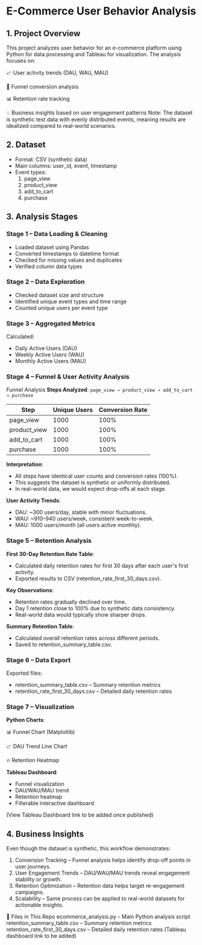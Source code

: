 # E-Commerce User Behavior Analysis

## 1. Project Overview

This project analyzes user behavior for an e-commerce platform using Python for data processing  and Tableau for visualization. 
The analysis focuses on:

📈 User activity trends (DAU, WAU, MAU)

🔄 Funnel conversion analysis

📊 Retention rate tracking

💡 Business insights based on user engagement patterns
Note: The dataset is synthetic test data with evenly distributed events, meaning results are idealized 
compared to real-world scenarios.


## 2. Dataset

- Format: CSV (synthetic data)
- Main columns: user_id, event, timestamp
- Event types:
    1. page_view
    2. product_view
    3. add_to_cart
    4. purchase


## 3. Analysis Stages


### Stage 1 – Data Loading & Cleaning
- Loaded dataset using Pandas
- Converted timestamps to datetime format
- Checked for missing values and duplicates
- Verified column data types

### Stage 2 – Data Exploration
- Checked dataset size and structure
- Identified unique event types and time range
- Counted unique users per event type

### Stage 3 – Aggregated Metrics
Calculated:
- Daily Active Users (DAU)
- Weekly Active Users (WAU)
- Monthly Active Users (MAU)

### Stage 4 – Funnel & User Activity Analysis
Funnel Analysis
**Steps Analyzed**: `page_view → product_view → add_to_cart → purchase`

| Step          | Unique Users | Conversion Rate |
|---------------|--------------|-----------------|
| page_view     | 1000         | 100%            |
| product_view  | 1000         | 100%            |
| add_to_cart   | 1000         | 100%            |
| purchase      | 1000         | 100%            |

**Interpretation**:  
- All steps have identical user counts and conversion rates (100%).  
- This suggests the dataset is synthetic or uniformly distributed.  
- In real-world data, we would expect drop-offs at each stage.

**User Activity Trends**:
- DAU: ~300 users/day, stable with minor fluctuations.
- WAU: ~910–940 users/week, consistent week-to-week.
- MAU: 1000 users/month (all users active monthly).

### Stage 5 – Retention Analysis

**First 30-Day Retention Rate Table**:
- Calculated daily retention rates for first 30 days after each user's first activity.
- Exported results to CSV (retention_rate_first_30_days.csv).

**Key Observations**:
- Retention rates gradually declined over time.
- Day 1 retention close to 100% due to synthetic data consistency.
- Real-world data would typically show sharper drops.

**Summary Retention Table**:
- Calculated overall retention rates across different periods.
- Saved to retention_summary_table.csv.

### Stage 6 – Data Export
Exported files:
- retention_summary_table.csv – Summary retention metrics
- retention_rate_first_30_days.csv – Detailed daily retention rates

### Stage 7 – Visualization
**Python Charts**:

📊 Funnel Chart (Matplotlib)

📈 DAU Trend Line Chart

🔥 Retention Heatmap

**Tableau Dashboard**:
- Funnel visualization
- DAU/WAU/MAU trend
- Retention heatmap
- Filterable interactive dashboard

(View Tableau Dashboard link to be added once published)

## 4. Business Insights
Even though the dataset is synthetic, this workflow demonstrates:
1. Conversion Tracking – Funnel analysis helps identify drop-off points in user journeys.
2. User Engagement Trends – DAU/WAU/MAU trends reveal engagement stability or growth.
3. Retention Optimization – Retention data helps target re-engagement campaigns.
4. Scalability – Same process can be applied to real-world datasets for actionable insights.

📂 Files in This Repo
ecommerce_analysis.py – Main Python analysis script
retention_summary_table.csv – Summary retention metrics
retention_rate_first_30_days.csv – Detailed daily retention rates
(Tableau dashboard link to be added)

